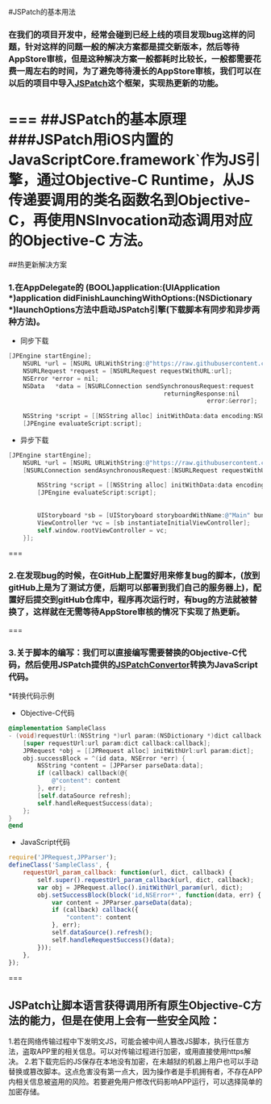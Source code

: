 #JSPatch的基本用法
### 在我们的项目开发中，经常会碰到已经上线的项目发现bug这样的问题，针对这样的问题一般的解决方案都是提交新版本，然后等待AppStore审核，但是这种解决方案一般都耗时比较长，一般都需要花费一周左右的时间，为了避免等待漫长的AppStore审核，我们可以在以后的项目中导入[JSPatch](https://github.com/bang590/JSPatch)这个框架，实现热更新的功能。
===
##JSPatch的基本原理
###JSPatch用iOS内置的JavaScriptCore.framework`作为JS引擎，通过Objective-C Runtime，从JS传递要调用的类名函数名到Objective-C，再使用NSInvocation动态调用对应的Objective-C 方法。
===
##热更新解决方案
### 1.在AppDelegate的 (BOOL)application:(UIApplication *)application didFinishLaunchingWithOptions:(NSDictionary *)launchOptions方法中启动JSPatch引擎(下载脚本有同步和异步两种方法)。

* 同步下载
```Objective-C
[JPEngine startEngine];
    NSURL *url = [NSURL URLWithString:@"https://raw.githubusercontent.com/Mag1cPanda/JSPatchTest/master/callx.js"];
    NSURLRequest *request = [NSURLRequest requestWithURL:url];
    NSError *error = nil;
    NSData   *data = [NSURLConnection sendSynchronousRequest:request
                                           returningResponse:nil
                                                       error:&error];
    
    NSString *script = [[NSString alloc] initWithData:data encoding:NSUTF8StringEncoding];
    [JPEngine evaluateScript:script];
```

* 异步下载
```Objective-C
[JPEngine startEngine];
    NSURL *url = [NSURL URLWithString:@"https://raw.githubusercontent.com/Mag1cPanda/JSPatchTest/master/callx.js"];
    [NSURLConnection sendAsynchronousRequest:[NSURLRequest requestWithURL:url] queue:[NSOperationQueue mainQueue] completionHandler:^(NSURLResponse *response, NSData *data, NSError *connectionError) {
        
        NSString *script = [[NSString alloc] initWithData:data encoding:NSUTF8StringEncoding];
        [JPEngine evaluateScript:script];
        
        
        UIStoryboard *sb = [UIStoryboard storyboardWithName:@"Main" bundle:nil];
        ViewController *vc = [sb instantiateInitialViewController];
        self.window.rootViewController = vc;
    }];
```
===
### 2.在发现bug的时候，在GitHub上配置好用来修复bug的脚本，(放到gitHub上是为了测试方便，后期可以部署到我们自己的服务器上)，配置好后提交到gitHub仓库中，程序再次运行时，有bug的方法就被替换了，这样就在无需等待AppStore审核的情况下实现了热更新。
===
### 3.关于脚本的编写：我们可以直接编写需要替换的Objective-C代码，然后使用JSPatch提供的[JSPatchConvertor](http://bang590.github.io/JSPatchConvertor/)转换为JavaScript代码。
*转换代码示例
* Objective-C代码
```Objective-C
@implementation SampleClass
- (void)requestUrl:(NSString *)url param:(NSDictionary *)dict callback:(JPCallback)callback {
    [super requestUrl:url param:dict callback:callback];
    JPRequest *obj = [[JPRequest alloc] initWithUrl:url param:dict];
    obj.successBlock = ^(id data, NSError *err) {
        NSString *content = [JPParser parseData:data];
        if (callback) callback(@{
            @"content": content
        }, err);
        [self.dataSource refresh];
        self.handleRequestSuccess(data);
    };
}
@end
```

* JavaScript代码
```JavaScript
require('JPRequest,JPParser');
defineClass('SampleClass', {
    requestUrl_param_callback: function(url, dict, callback) {
        self.super().requestUrl_param_callback(url, dict, callback);
        var obj = JPRequest.alloc().initWithUrl_param(url, dict);
        obj.setSuccessBlock(block('id,NSError*', function(data, err) {
            var content = JPParser.parseData(data);
            if (callback) callback({
                "content": content
            }, err);
            self.dataSource().refresh();
            self.handleRequestSuccess()(data);
        }));
    },
});
```
===

## JSPatch让脚本语言获得调用所有原生Objective-C方法的能力，但是在使用上会有一些安全风险：
1.若在网络传输过程中下发明文JS，可能会被中间人篡改JS脚本，执行任意方法，盗取APP里的相关信息。可以对传输过程进行加密，或用直接使用https解决。
2.若下载完后的JS保存在本地没有加密，在未越狱的机器上用户也可以手动替换或篡改脚本。这点危害没有第一点大，因为操作者是手机拥有者，不存在APP内相关信息被盗用的风险。若要避免用户修改代码影响APP运行，可以选择简单的加密存储。











